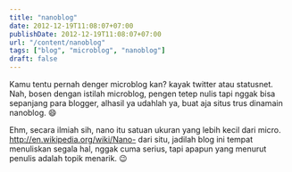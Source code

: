 ```yaml
---
title: "nanoblog"
date: 2012-12-19T11:08:07+07:00
publishDate: 2012-12-19T11:08:07+07:00
url: "/content/nanoblog"
tags: ["blog", "microblog", "nanoblog"]
draft: false
---
```


Kamu tentu pernah denger microblog kan? kayak twitter atau statusnet. Nah, bosen dengan istilah microblog, pengen tetep nulis tapi nggak bisa sepanjang para blogger, alhasil ya udahlah ya, buat aja situs trus dinamain nanoblog. :smile: 

Ehm, secara ilmiah sih, nano itu satuan ukuran yang lebih kecil dari micro. http://en.wikipedia.org/wiki/Nano- dari situ, jadilah blog ini tempat menuliskan segala hal, nggak cuma serius, tapi apapun yang menurut penulis adalah topik menarik. :wink:
